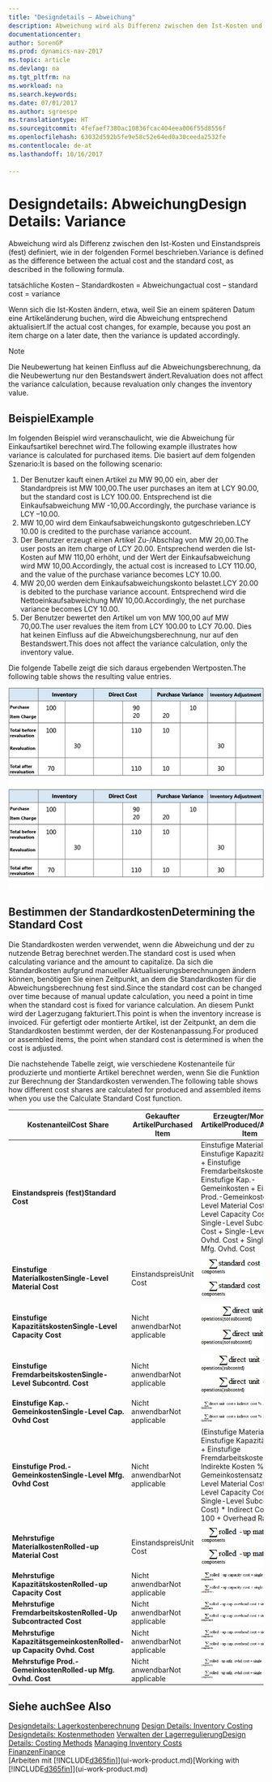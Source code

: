 ```yaml
---
title: "Designdetails – Abweichung"
description: Abweichung wird als Differenz zwischen den Ist-Kosten und Einstandspreis (fest) definiert, wie in der folgenden Formel beschrieben.
documentationcenter: 
author: SorenGP
ms.prod: dynamics-nav-2017
ms.topic: article
ms.devlang: na
ms.tgt_pltfrm: na
ms.workload: na
ms.search.keywords: 
ms.date: 07/01/2017
ms.author: sgroespe
ms.translationtype: HT
ms.sourcegitcommit: 4fefaef7380ac10836fcac404eea006f55d8556f
ms.openlocfilehash: 63032d592b5fe9e58c52e64ed0a30ceeda2532fe
ms.contentlocale: de-at
ms.lasthandoff: 10/16/2017

---
```

# <a name="design-details-variance"></a><span data-ttu-id="41e43-103">Designdetails: Abweichung</span><span class="sxs-lookup"><span data-stu-id="41e43-103">Design Details: Variance</span></span>
<span data-ttu-id="41e43-104">Abweichung wird als Differenz zwischen den Ist-Kosten und Einstandspreis (fest) definiert, wie in der folgenden Formel beschrieben.</span><span class="sxs-lookup"><span data-stu-id="41e43-104">Variance is defined as the difference between the actual cost and the standard cost, as described in the following formula.</span></span>  

 <span data-ttu-id="41e43-105">tatsächliche Kosten – Standardkosten = Abweichung</span><span class="sxs-lookup"><span data-stu-id="41e43-105">actual cost – standard cost = variance</span></span>  

 <span data-ttu-id="41e43-106">Wenn sich die Ist-Kosten ändern, etwa, weil Sie an einem späteren Datum eine Artikeländerung buchen, wird die Abweichung entsprechend aktualisiert.</span><span class="sxs-lookup"><span data-stu-id="41e43-106">If the actual cost changes, for example, because you post an item charge on a later date, then the variance is updated accordingly.</span></span>  

> [!NOTE]  
>  <span data-ttu-id="41e43-107">Die Neubewertung hat keinen Einfluss auf die Abweichungsberechnung, da die Neubewertung nur den Bestandswert ändert.</span><span class="sxs-lookup"><span data-stu-id="41e43-107">Revaluation does not affect the variance calculation, because revaluation only changes the inventory value.</span></span>  

## <a name="example"></a><span data-ttu-id="41e43-108">Beispiel</span><span class="sxs-lookup"><span data-stu-id="41e43-108">Example</span></span>  
 <span data-ttu-id="41e43-109">Im folgenden Beispiel wird veranschaulicht, wie die Abweichung für Einkaufsartikel berechnet wird.</span><span class="sxs-lookup"><span data-stu-id="41e43-109">The following example illustrates how variance is calculated for purchased items.</span></span> <span data-ttu-id="41e43-110">Die basiert auf dem folgenden Szenario:</span><span class="sxs-lookup"><span data-stu-id="41e43-110">It is based on the following scenario:</span></span>  

1.  <span data-ttu-id="41e43-111">Der Benutzer kauft einen Artikel zu MW 90,00 ein, aber der Standardpreis ist MW 100,00.</span><span class="sxs-lookup"><span data-stu-id="41e43-111">The user purchases an item at LCY 90.00, but the standard cost is LCY 100.00.</span></span> <span data-ttu-id="41e43-112">Entsprechend ist die Einkaufsabweichung MW -10,00.</span><span class="sxs-lookup"><span data-stu-id="41e43-112">Accordingly, the purchase variance is LCY –10.00.</span></span>  
2.  <span data-ttu-id="41e43-113">MW 10,00 wird dem Einkaufsabweichungskonto gutgeschrieben.</span><span class="sxs-lookup"><span data-stu-id="41e43-113">LCY 10.00 is credited to the purchase variance account.</span></span>  
3.  <span data-ttu-id="41e43-114">Der Benutzer erzeugt einen Artikel Zu-/Abschlag von MW 20,00.</span><span class="sxs-lookup"><span data-stu-id="41e43-114">The user posts an item charge of LCY 20.00.</span></span> <span data-ttu-id="41e43-115">Entsprechend werden die Ist-Kosten auf MW 110,00 erhöht, und der Wert der Einkaufsabweichung wird MW 10,00.</span><span class="sxs-lookup"><span data-stu-id="41e43-115">Accordingly, the actual cost is increased to LCY 110.00, and the value of the purchase variance becomes LCY 10.00.</span></span>  
4.  <span data-ttu-id="41e43-116">MW 20,00 werden dem Einkaufsabweichungskonto belastet.</span><span class="sxs-lookup"><span data-stu-id="41e43-116">LCY 20.00 is debited to the purchase variance account.</span></span> <span data-ttu-id="41e43-117">Entsprechend wird die Nettoeinkaufsabweichung MW 10,00.</span><span class="sxs-lookup"><span data-stu-id="41e43-117">Accordingly, the net purchase variance becomes LCY 10.00.</span></span>  
5.  <span data-ttu-id="41e43-118">Der Benutzer bewertet den Artikel um von MW 100,00 auf MW 70,00.</span><span class="sxs-lookup"><span data-stu-id="41e43-118">The user revalues the item from LCY 100.00 to LCY 70.00.</span></span> <span data-ttu-id="41e43-119">Dies hat keinen Einfluss auf die Abweichungsberechnung, nur auf den Bestandswert.</span><span class="sxs-lookup"><span data-stu-id="41e43-119">This does not affect the variance calculation, only the inventory value.</span></span>  

 <span data-ttu-id="41e43-120">Die folgende Tabelle zeigt die sich daraus ergebenden Wertposten.</span><span class="sxs-lookup"><span data-stu-id="41e43-120">The following table shows the resulting value entries.</span></span>  

 <span data-ttu-id="41e43-121">![Einkaufsabweichungsberechnung](media/design_details_inventory_costing_11_purchase_variance.png "design_details_inventory_costing_11_purchase_variance")</span><span class="sxs-lookup"><span data-stu-id="41e43-121">![Purchase variance calculation](media/design_details_inventory_costing_11_purchase_variance.png "design_details_inventory_costing_11_purchase_variance")</span></span>  

## <a name="determining-the-standard-cost"></a><span data-ttu-id="41e43-122">Bestimmen der Standardkosten</span><span class="sxs-lookup"><span data-stu-id="41e43-122">Determining the Standard Cost</span></span>  
 <span data-ttu-id="41e43-123">Die Standardkosten werden verwendet, wenn die Abweichung und der zu nutzende Betrag berechnet werden.</span><span class="sxs-lookup"><span data-stu-id="41e43-123">The standard cost is used when calculating variance and the amount to capitalize.</span></span> <span data-ttu-id="41e43-124">Da sich die Standardkosten aufgrund manueller Aktualisierungsberechnungen ändern können, benötigen Sie einen Zeitpunkt, an dem die Standardkosten für die Abweichungsberechnung fest sind.</span><span class="sxs-lookup"><span data-stu-id="41e43-124">Since the standard cost can be changed over time because of manual update calculation, you need a point in time when the standard cost is fixed for variance calculation.</span></span> <span data-ttu-id="41e43-125">An diesem Punkt wird der Lagerzugang fakturiert.</span><span class="sxs-lookup"><span data-stu-id="41e43-125">This point is when the inventory increase is invoiced.</span></span> <span data-ttu-id="41e43-126">Für gefertigt oder montierte Artikel, ist der Zeitpunkt, an dem die Standardkosten bestimmt werden, der der Kostenanpassung.</span><span class="sxs-lookup"><span data-stu-id="41e43-126">For produced or assembled items, the point when standard cost is determined is when the cost is adjusted.</span></span>  

 <span data-ttu-id="41e43-127">Die nachstehende Tabelle zeigt, wie verschiedene Kostenanteile für produzierte und montierte Artikel berechnet werden, wenn Sie die Funktion zur Berechnung der Standardkosten verwenden.</span><span class="sxs-lookup"><span data-stu-id="41e43-127">The following table shows how different cost shares are calculated for produced and assembled items when you use the Calculate Standard Cost function.</span></span>  

|<span data-ttu-id="41e43-128">Kostenanteil</span><span class="sxs-lookup"><span data-stu-id="41e43-128">Cost Share</span></span>|<span data-ttu-id="41e43-129">Gekaufter Artikel</span><span class="sxs-lookup"><span data-stu-id="41e43-129">Purchased Item</span></span>|<span data-ttu-id="41e43-130">Erzeugter/Montierter Artikel</span><span class="sxs-lookup"><span data-stu-id="41e43-130">Produced/Assembled Item</span></span>|  
|----------------|--------------------|------------------------------|  
|<span data-ttu-id="41e43-131">**Einstandspreis (fest)**</span><span class="sxs-lookup"><span data-stu-id="41e43-131">**Standard Cost**</span></span>||<span data-ttu-id="41e43-132">Einstufige Materialkosten + Einstufige Kapazitätskosten + Einstufige Fremdarbeitskosten + Einstufige Kap.-Gemeinkosten + Einstufige Prod.-Gemeinkosten</span><span class="sxs-lookup"><span data-stu-id="41e43-132">Single-Level Material Cost + Single-Level Capacity Cost + Single-Level Subcontrd. Cost + Single-Level Cap. Ovhd. Cost + Single-Level Mfg. Ovhd. Cost</span></span>|  
|<span data-ttu-id="41e43-133">**Einstufige Materialkosten**</span><span class="sxs-lookup"><span data-stu-id="41e43-133">**Single-Level Material Cost**</span></span>|<span data-ttu-id="41e43-134">Einstandspreis</span><span class="sxs-lookup"><span data-stu-id="41e43-134">Unit Cost</span></span>|<span data-ttu-id="41e43-135">![Formel 1](media/design_details_inventory_costing_11_equation_1.png "design_details_inventory_costing_11_equation_1")</span><span class="sxs-lookup"><span data-stu-id="41e43-135">![Equation 1](media/design_details_inventory_costing_11_equation_1.png "design_details_inventory_costing_11_equation_1")</span></span>|  
|<span data-ttu-id="41e43-136">**Einstufige Kapazitätskosten**</span><span class="sxs-lookup"><span data-stu-id="41e43-136">**Single-Level Capacity Cost**</span></span>|<span data-ttu-id="41e43-137">Nicht anwendbar</span><span class="sxs-lookup"><span data-stu-id="41e43-137">Not applicable</span></span>|<span data-ttu-id="41e43-138">![Formel 2](media/design_details_inventory_costing_11_equation_2.png "design_details_inventory_costing_11_equation_2")</span><span class="sxs-lookup"><span data-stu-id="41e43-138">![Equation 2](media/design_details_inventory_costing_11_equation_2.png "design_details_inventory_costing_11_equation_2")</span></span>|  
|<span data-ttu-id="41e43-139">**Einstufige Fremdarbeitskosten**</span><span class="sxs-lookup"><span data-stu-id="41e43-139">**Single-Level Subcontrd. Cost**</span></span>|<span data-ttu-id="41e43-140">Nicht anwendbar</span><span class="sxs-lookup"><span data-stu-id="41e43-140">Not applicable</span></span>|<span data-ttu-id="41e43-141">![Formel 3](media/design_details_inventory_costing_11_equation_3.png "design_details_inventory_costing_11_equation_3")</span><span class="sxs-lookup"><span data-stu-id="41e43-141">![Equation 3](media/design_details_inventory_costing_11_equation_3.png "design_details_inventory_costing_11_equation_3")</span></span>|  
|<span data-ttu-id="41e43-142">**Einstufige Kap.-Gemeinkosten**</span><span class="sxs-lookup"><span data-stu-id="41e43-142">**Single-Level Cap. Ovhd Cost**</span></span>|<span data-ttu-id="41e43-143">Nicht anwendbar</span><span class="sxs-lookup"><span data-stu-id="41e43-143">Not applicable</span></span>|<span data-ttu-id="41e43-144">![Formel 4](media/design_details_inventory_costing_11_equation_4.png "design_details_inventory_costing_11_equation_4")</span><span class="sxs-lookup"><span data-stu-id="41e43-144">![Equation 4](media/design_details_inventory_costing_11_equation_4.png "design_details_inventory_costing_11_equation_4")</span></span>|  
|<span data-ttu-id="41e43-145">**Einstufige Prod.-Gemeinkosten**</span><span class="sxs-lookup"><span data-stu-id="41e43-145">**Single-Level Mfg. Ovhd Cost**</span></span>|<span data-ttu-id="41e43-146">Nicht anwendbar</span><span class="sxs-lookup"><span data-stu-id="41e43-146">Not applicable</span></span>|<span data-ttu-id="41e43-147">(Einstufige Materialkosten + Einstufige Kapazitätskosten + Einstufige Fremdarbeitskosten) * Indirekte Kosten %/100 + Gemeinkostensatz</span><span class="sxs-lookup"><span data-stu-id="41e43-147">(Single-Level Material Cost + Single-Level Capacity Cost + Single-Level Subcontrd. Cost) * Indirect Cost % / 100 + Overhead Rate</span></span>|  
|<span data-ttu-id="41e43-148">**Mehrstufige Materialkosten**</span><span class="sxs-lookup"><span data-stu-id="41e43-148">**Rolled-up Material Cost**</span></span>|<span data-ttu-id="41e43-149">Einstandspreis</span><span class="sxs-lookup"><span data-stu-id="41e43-149">Unit Cost</span></span>|<span data-ttu-id="41e43-150">![Formel 5](media/design_details_inventory_costing_11_equation_5.png "design_details_inventory_costing_11_equation_5")</span><span class="sxs-lookup"><span data-stu-id="41e43-150">![Equation 5](media/design_details_inventory_costing_11_equation_5.png "design_details_inventory_costing_11_equation_5")</span></span>|  
|<span data-ttu-id="41e43-151">**Mehrstufige Kapazitätskosten**</span><span class="sxs-lookup"><span data-stu-id="41e43-151">**Rolled-up Capacity Cost**</span></span>|<span data-ttu-id="41e43-152">Nicht anwendbar</span><span class="sxs-lookup"><span data-stu-id="41e43-152">Not applicable</span></span>|<span data-ttu-id="41e43-153">![Formel 6](media/design_details_inventory_costing_11_equation_6.png "design_details_inventory_costing_11_equation_6")</span><span class="sxs-lookup"><span data-stu-id="41e43-153">![Equation 6](media/design_details_inventory_costing_11_equation_6.png "design_details_inventory_costing_11_equation_6")</span></span>|  
|<span data-ttu-id="41e43-154">**Mehrstufige Fremdarbeitskosten**</span><span class="sxs-lookup"><span data-stu-id="41e43-154">**Rolled-Up Subcontracted Cost**</span></span>|<span data-ttu-id="41e43-155">Nicht anwendbar</span><span class="sxs-lookup"><span data-stu-id="41e43-155">Not applicable</span></span>|<span data-ttu-id="41e43-156">![Formel 7](media/design_details_inventory_costing_11_equation_7.png "design_details_inventory_costing_11_equation_7")</span><span class="sxs-lookup"><span data-stu-id="41e43-156">![Equation 7](media/design_details_inventory_costing_11_equation_7.png "design_details_inventory_costing_11_equation_7")</span></span>|  
|<span data-ttu-id="41e43-157">**Mehrstufige Kapazitätsgemeinkosten**</span><span class="sxs-lookup"><span data-stu-id="41e43-157">**Rolled-up Capacity Ovhd. Cost**</span></span>|<span data-ttu-id="41e43-158">Nicht anwendbar</span><span class="sxs-lookup"><span data-stu-id="41e43-158">Not applicable</span></span>|<span data-ttu-id="41e43-159">![Formel 8](media/design_details_inventory_costing_11_equation_8.png "design_details_inventory_costing_11_equation_8")</span><span class="sxs-lookup"><span data-stu-id="41e43-159">![Equation 8](media/design_details_inventory_costing_11_equation_8.png "design_details_inventory_costing_11_equation_8")</span></span>|  
|<span data-ttu-id="41e43-160">**Mehrstufige Prod.-Gemeinkosten**</span><span class="sxs-lookup"><span data-stu-id="41e43-160">**Rolled-up Mfg. Ovhd. Cost**</span></span>|<span data-ttu-id="41e43-161">Nicht anwendbar</span><span class="sxs-lookup"><span data-stu-id="41e43-161">Not applicable</span></span>|<span data-ttu-id="41e43-162">![Formel 9](media/design_details_inventory_costing_11_equation_9.png "design_details_inventory_costing_11_equation_9")</span><span class="sxs-lookup"><span data-stu-id="41e43-162">![Equation 9](media/design_details_inventory_costing_11_equation_9.png "design_details_inventory_costing_11_equation_9")</span></span>|  

## <a name="see-also"></a><span data-ttu-id="41e43-163">Siehe auch</span><span class="sxs-lookup"><span data-stu-id="41e43-163">See Also</span></span>  
 <span data-ttu-id="41e43-164">[Designdetails: Lagerkostenberechnung](design-details-inventory-costing.md) </span><span class="sxs-lookup"><span data-stu-id="41e43-164">[Design Details: Inventory Costing](design-details-inventory-costing.md) </span></span>  
 <span data-ttu-id="41e43-165">[Designdetails: Kostenmethoden](design-details-costing-methods.md) [Verwalten der Lagerregulierung](finance-manage-inventory-costs.md)</span><span class="sxs-lookup"><span data-stu-id="41e43-165">[Design Details: Costing Methods](design-details-costing-methods.md) [Managing Inventory Costs](finance-manage-inventory-costs.md)</span></span>  
 [<span data-ttu-id="41e43-166">Finanzen</span><span class="sxs-lookup"><span data-stu-id="41e43-166">Finance</span></span>](finance.md)  
 <span data-ttu-id="41e43-167">[Arbeiten mit [!INCLUDE[d365fin](includes/d365fin_md.md)]](ui-work-product.md)</span><span class="sxs-lookup"><span data-stu-id="41e43-167">[Working with [!INCLUDE[d365fin](includes/d365fin_md.md)]](ui-work-product.md)</span></span>

